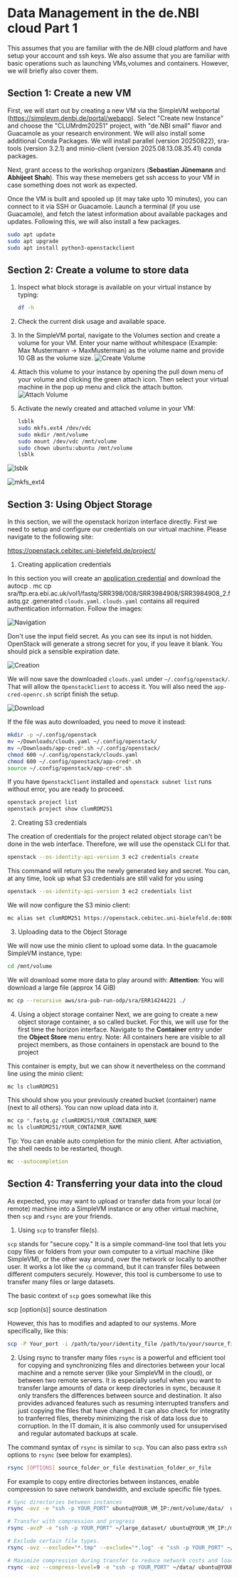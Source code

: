 # Data Management in the de.NBI cloud Part 1

This assumes that you are familiar with the de.NBI cloud platform and have setup your account and ssh keys.
We also assume that you are familiar with basic operations such as launching VMs,volumes and containers. However, we will briefly also cover them.

## Section 1: Create a new VM

First, we will start out by creating a new VM via the SimpleVM webportal (https://simplevm.denbi.de/portal/webapp). Select "Create new Instance" and choose the "CLUMrdm20251" project, with "de.NBI small" flavor and Guacamole as your research environment. We will also install some additional Conda Packages. We will install parallel (version 20250822), sra-tools (version 3.2.1) and minio-client (version 2025.08.13.08.35.41) conda packages.

Next, grant access to the workshop organizers (**Sebastian Jünemann** and **Abhijeet Shah**). This way these memebers get ssh access to your VM in case something does not work as expected. 

Once the VM is built and spooled up (it may take upto 10 minutes), you can connect to it via SSH or Guacamole. Launch a terminal (if you use Guacamole), and fetch the latest information about available packages and updates. Following this, we will also install a few packages.

```bash
sudo apt update
sudo apt upgrade
sudo apt install python3-openstackclient
```
## Section 2: Create a volume to store data

1. Inspect what block storage is available on your virtual instance by typing:

   ``` bash
   df -h 
   ```

2. Check the current disk usage and available space.

3. In the SimpleVM portal, navigate to the Volumes section and create a volume for your VM.
   Enter your name without whitespace (Example: Max Mustermann -> MaxMusterman) as the volume name 
   and provide 10 GB as the volume size.
   ![Create Volume](figures/createVolume.png)

4. Attach this volume to your instance by opening the pull down menu of your volume and
   clicking the green attach icon. Then select your virtual machine in the pop up menu and
   click the attach button.
   ![Attach Volume](figures/attachVolume.png)

5. Activate the newly created and attached volume in your VM:

   ``` bash
   lsblk
   sudo mkfs.ext4 /dev/vdc
   sudo mkdir /mnt/volume   
   sudo mount /dev/vdc /mnt/volume
   sudo chown ubuntu:ubuntu /mnt/volume
   lsblk   
   ```
 
![lsblk](figures/lsblk.png)

![mkfs_ext4](figures/mkfs_ext4.png)

## Section 3: Using Object Storage

In this section, we will the openstack horizon interface directly.
First we need to setup and configure our credentials on our virtual machine.
Please navigate to the following site:

<https://openstack.cebitec.uni-bielefeld.de/project/>

1. Creating application credentials

In this section you will create an [application
credential](https://docs.redhat.com/en/documentation/red_hat_openstack_platform/14/html/users_and_identity_management_guide/application_credentials)
and download the autocp  .
mc cp sra/ftp.era.ebi.ac.uk/vol1/fastq/SRR398/008/SRR3984908/SRR3984908_2.fastq.gz .generated `clouds.yaml`. `clouds.yaml` contains all
required authentication information. Follow the images:

![Navigation](images/ac_screen1.png)

Don't use the input field secret. As you can see its input is not
hidden. OpenStack will generate a strong secret for you, if you leave it
blank. You should pick a sensible expiration date.

![Creation](images/ac_screen2.png)

We will now save the downloaded `clouds.yaml` under
`~/.config/openstack/`. That will allow the `OpenstackClient` to access
it. You will also need the `app-cred-openrc.sh` script finish the setup.

![Download](images/ac_screen3.png)

If the file was auto downloaded, you need to move it instead:

``` bash
mkdir -p ~/.config/openstack
mv ~/Downloads/clouds.yaml ~/.config/openstack/
mv ~/Downloads/app-cred*.sh ~/.config/openstack/
chmod 600 ~/.config/openstack/clouds.yaml
chmod 600 ~/.config/openstack/app-cred*.sh
source ~/.config/openstack/app-cred*.sh
```

If you have `OpenstackClient` installed and `openstack subnet list` runs
without error, you are ready to proceed.

``` bash
openstack project list
openstack project show clumRDM251
```

2. Creating S3 credentials

The creation of credentials for the project related object storage can't
be done in the web interface. Therefore, we will use the openstack CLI
for that.

``` bash
openstack --os-identity-api-version 3 ec2 credentials create
```

This command will return you the newly generated key and secret. You
can, at any time, look up what S3 credentials are still valid for you
using

``` bash
openstack --os-identity-api-version 3 ec2 credentials list
```

We will now configure the S3 minio client:

``` bash
mc alias set clumRDM251 https://openstack.cebitec.uni-bielefeld.de:8080/ <YOUR-ACCESS-KEY> <YOUR-SECRET-KEY>
```

3. Uploading data to the Object Storage

We will now use the minio client to upload some data. In the guacamole
SimpleVM instance, type:

``` bash
cd /mnt/volume
```

We will download some more data to play around with:
**Attention**: You will download a large file (approx 14 GiB)

``` bash
mc cp --recursive aws/sra-pub-run-odp/sra/ERR14244221 ./
```

4. Using a object storage container
Next, we are going to create a new object storage container, a so called
bucket. For this, we will use for the first time the horizon interface.
Navigate to the **Container** entry under the **Object Store** menu
entry. Note: All containers here are visible to all project members, as
those containers in openstack are bound to the project

This container is empty, but we can show it nevertheless on the command
line using the minio client:

``` bash
mc ls clumRDM251
```

This should show you your previously created bucket (container) name
(next to all others). You can now upload data into it.

``` bash
mc cp *.fastq.gz clumRDM251/YOUR_CONTAINER_NAME
mc ls clumRDM251/YOUR_CONTAINER_NAME
```

Tip: You can enable auto completion for the minio client. After
activiation, the shell needs to be restarted, though.

``` bash
mc --autocompletion
```

## Section 4: Transferring your data into the cloud

As expected, you may want to upload or transfer data from your local (or remote) machine into a SimpleVM instance or any other virtual machine, then `scp` and `rsync` are your friends.

1. Using `scp` to transfer file(s).

`scp` stands for "secure copy." It is a simple command-line tool that lets you copy files or folders from your own computer to a virtual machine (like SimpleVM), or the other way around, over the network or locally to another user. It works a lot like the `cp` command, but it can transfer files between different computers securely. However, this tool is cumbersome to use to transfer many files or large datasets.

The basic context of `scp` goes somewhat like this

scp [option(s)] source destination

However, this has to modifies and adapted to our systems. More specifically, like this:

```bash
scp -P Your_port -i /path/to/your/identity_file /path/to/your/source_file user@destination_machine:/path/to/your/destination_file
```



2. Using rsync to transfer many files
`rsync` is a powerful and efficient tool for copying and synchronizing files and directories between your local machine and a remote server (like your SimpleVM in the cloud), or between two remote servers. It is especially useful when you want to transfer large amounts of data or keep directories in sync, because it only transfers the differences between source and destination. It also provides advanced features such as resuming interrupted transfers and just copying the files that have changed. It can also check for integratity to tranferred files, thereby minimizing the risk of data loss due to corruption. In the IT domain, it is also commonly used for unsupervised and regular automated backups at scale.

The command syntax of `rsync` is similar to `scp`. You can also pass extra `ssh` options to `rsync` (see below for examples).

```bash
rsync [OPTIONS] source_folder_or_file destination_folder_or_file 
```
For example to copy entire directories between instances, enable compression to save network bandwidth, and exclude specific file types.

```bash
# Sync directories between instances
rsync -avz -e "ssh -p YOUR_PORT" ubuntu@YOUR_VM_IP:/mnt/volume/data/  ubuntu@YOUR_OTHER_VM_IP:/PATH/TO/data

# Transfer with compression and progress
rsync -avzP -e "ssh -p YOUR_PORT" ~/large_dataset/ ubuntu@YOUR_VM_IP:/mnt/volume/

# Exclude certain file types.
rsync -avz --exclude="*.tmp" --exclude="*.log" -e "ssh -p YOUR_PORT" ~/data/ ubuntu@YOUR_VM_IP:/mnt/volume/

# Maximize compression during transfer to reduce network costs and load.
rsync -avz --compress-level=9 -e "ssh -p YOUR_PORT" ~/data/ ubuntu@YOUR_VM_IP:/mnt/volume/
```



